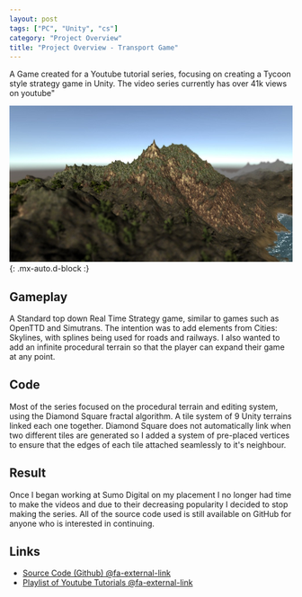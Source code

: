 ```yaml
---
layout: post
tags: ["PC", "Unity", "cs"]
category: "Project Overview"
title: "Project Overview - Transport Game"
---
```


A Game created for a Youtube tutorial series, focusing on creating a Tycoon style strategy game in Unity. The video series currently has over 41k views on youtube"

![Demo of the dynamic terrain system used for the game](/assets/img/projects/transport.jpg){: .mx-auto.d-block :}

## Gameplay

A Standard top down Real Time Strategy game, similar to games such as OpenTTD and Simutrans. The intention was to add elements from Cities: Skylines, with splines being used for roads and railways. I also wanted to add an infinite procedural terrain so that the player can expand their game at any point.

## Code

Most of the series focused on the procedural terrain and editing system, using the Diamond Square fractal algorithm. A tile system of 9 Unity terrains linked each one together. Diamond Square does not automatically link when two different tiles are generated so I added a system of pre-placed vertices to ensure that the edges of each tile attached seamlessly to it's neighbour.

## Result

Once I began working at Sumo Digital on my placement I no longer had time to make the videos and due to their decreasing popularity I decided to stop making the series. All of the source code used is still available on GitHub for anyone who is interested in continuing.

## Links

*   [Source Code (Github) @fa-external-link ](https://github.com/Nick-Pearson/Transport-Game)
*   [Playlist of Youtube Tutorials @fa-external-link ](https://www.youtube.com/playlist?list=PLbqSTeoMZd-JmdgzeDP5OFeDzDo9xQ1ZW)
